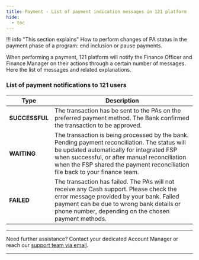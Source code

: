 ```yaml
---
title: Payment - List of payment indication messages in 121 platform
hide:
  - toc
---
```


!!! info "This section explains"
    How to perform changes of PA status in the payment phase of a program: end inclusion or pause payments.

When performing a payment, 121 platform will notify the Finance Officer and Finance Manager on their actions through a certain number of messages. Here the list of messages and related explanations.


### List of payment notifications to 121 users

| Type | Description |
| ---- | ----------- |
| **SUCCESSFUL** | The transaction has be sent to the PAs on the preferred payment method. The Bank confirmed the transaction to be approved.  |
| **WAITING** | The transaction is being processed by the bank. Pending payment reconciliation. The status will be updated automatically for integrated FSP when successful, or after manual reconciliation when the FSP shared the payment reconciliation file back to your finance team. |
| **FAILED** | The transaction has failed. The PAs will not receive any Cash support. Please check the error message provided by your bank. Failed payment can be due to wrong bank details or phone number, depending on the chosen payment methods. |
___
Need further assistance? Contact your dedicated Account Manager or reach our [support team via email](mailto:support@121.global).
___
